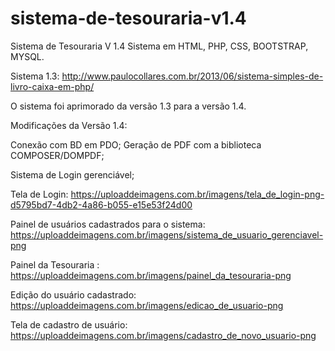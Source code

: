 # sistema-de-tesouraria-v1.4
Sistema de Tesouraria V 1.4 
Sistema em HTML, PHP, CSS, BOOTSTRAP, MYSQL.

Sistema 1.3: http://www.paulocollares.com.br/2013/06/sistema-simples-de-livro-caixa-em-php/

O sistema foi aprimorado da versão 1.3 para a versão 1.4.

Modificações da Versão 1.4:

Conexão com BD em PDO;
Geração de PDF com a biblioteca COMPOSER/DOMPDF;

Sistema de Login gerenciável;

Tela de Login:
https://uploaddeimagens.com.br/imagens/tela_de_login-png-d5795bd7-4db2-4a86-b055-e15e53f24d00

Painel de usuários cadastrados para o sistema:
https://uploaddeimagens.com.br/imagens/sistema_de_usuario_gerenciavel-png

Painel da Tesouraria :
https://uploaddeimagens.com.br/imagens/painel_da_tesouraria-png

Edição do usuário cadastrado:
https://uploaddeimagens.com.br/imagens/edicao_de_usuario-png

Tela de cadastro de usuário:
https://uploaddeimagens.com.br/imagens/cadastro_de_novo_usuario-png
